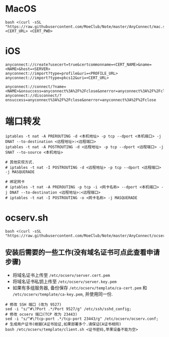 # MacOS
```
bash <(curl -sSL "https://raw.githubusercontent.com/MoeClub/Note/master/AnyConnect/mac.sh") <CERT_URL> <CERT_PWD>
```

# iOS
```
anyconnect://create?usecert=true&certcommonname=<CERT_NAME>&name=<NAME>&host=<SERVER>
anyconnect://import?type=profile&uri=<PROFILE_URL>
anyconnect://import?type=pkcs12&uri=<CERT_URL>

anyconnect://connect/?name=<NAME>&onsuccess=anyconnect%3A%2F%2Fclose&onerror=anyconnect%3A%2F%2Fclose
anyconnect://disconnect/?onsuccess=anyconnect%3A%2F%2Fclose&onerror=anyconnect%3A%2F%2Fclose
```

# 端口转发
```
iptables -t nat -A PREROUTING -d <本机地址> -p tcp --dport <本机端口> -j DNAT --to-destination <远程地址>:<远程端口> 
iptables -t nat -A POSTROUTING -d <远程地址> -p tcp --dport <远程端口> -j SNAT --to-source <本机地址>

# 其他实现方式.
# iptables -t nat -I POSTROUTING -d <远程地址> -p tcp --dport <远程端口> -j MASQUERADE

# 绑定网卡
# iptables -t nat -A PREROUTING -p tcp -i <网卡名称> --dport <本机端口> -j DNAT --to-destination <远程地址>:<远程端口> 
# iptables -t nat -I POSTROUTING -o <网卡名称> -j MASQUERADE
```

# ocserv.sh
```
bash <(curl -sSL "https://raw.githubusercontent.com/MoeClub/Note/master/AnyConnect/ocserv.sh")
```
## 安装后需要的一些工作(没有域名证书可点此查看申请步骤)
- 将域名证书上传至 `/etc/ocserv/server.cert.pem`
- 将域名证书私钥上传至 `/etc/ocserv/server.key.pem`
- 如果有多组服务器, 备份保存 `/etc/ocserv/template/ca-cert.pem` 和 `/etc/ocserv/template/ca-key.pem`, 并使用同一份.
```
# 修改 SSH 端口 (改为 9527)
sed -i "s/^#\?Port .*/Port 9527/g" /etc/ssh/sshd_config;
# 修改 ocserv 端口(TCP 改为 23443)
sed -i "s/^#\?tcp-port .*/tcp-port 23443/g" /etc/ocserv/ocserv.conf;
# 生成用户证书(根据CA证书验证,如果部署多个.请保证CA证书相同)
bash /etc/ocserv/template/client.sh <证书密码,苹果设备不能为空>
```

